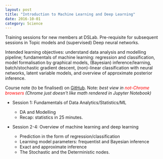 ```yaml
---
layout: post
title: "Introduction to Machine Learning and Deep Learning"
date: 2016-10-01
category: Science
---
```

Training sessions for new members at DSLab. Pre-requisite for subsequent sessions in Topic models and (supervised) Deep neural networks. 

Intended learning objectives: understand data analysis and modelling pipeline; fundamentals of machine learning: regression and classification, model formalisation by graphical models, (Bayesian) inference/learning, batch/stochastic gradient descent, (non)-linear classification with neural networks, latent variable models, and overview of approximate posterior inference.

Course note (to be finalised) on [GitHub](https://github.com/hoamle/PRML/blob/master/course_notes.ipynb). Note: _best view in <font color="red">not-Chrome browsers</font> (Chrome just doesn't like math rendered in Jupyter Notebook)_

- Session 1: Fundamentals of Data Analytics/Statistics/ML 
    - DA and Modelling  
    - Recap: statistics in 25 minutes.
     
- Session 2-4: Overview of machine learning and deep learning
    - Prediction in the form of regression/classification
    - Learning model parameters: frequentist and Bayesian inference
    - Exact and approximate inference
    - The Stochastic and the Deterministic nodes.